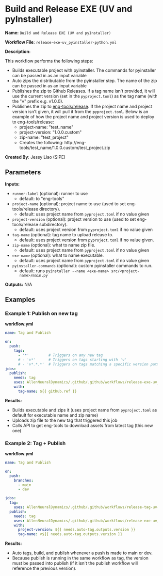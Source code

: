 # Build and Release EXE (UV and pyInstaller)

**Name:** ``Build and Release EXE (UV and pyInstaller)``

**Workflow File:** ``release-exe-uv_pyinstaller-python.yml``

**Description:** 

This workflow performs the following steps:

- Builds executable project with pyinstaller. The commands for pyinstaller can be passed in as an input variable 
- Auto zips the distributable from the pyinstaller step. The name of the zip can be passed in as an input variable
- Publishes the zip to Github Releases. If a tag name isn't provided, it will use the current version (set in the ``pyproject.toml``) as the tag name (with the "v" prefix e.g. v1.0.0).
- Publishes the zip to [eng-tools/release](http://eng-tools/release). If the project name and project version isn't given, it will pull it from the ``pyproject.toml``. Below is an example of how the project name and project version is used to deploy to [eng-tools/release](http://eng-tools/release):
  - project-name: "test_name"
  - project-version: "1.0.0.custom"
  - zip-name: "test_project"
  - Creates the following: http://eng-tools/test_name/1.0.0.custom/test_project.zip

**Created By:** Jessy Liao (SIPE)

## Parameters

**Inputs:** 

- ``runner-label`` (optional): runner to use 
  - default: to "eng-tools"
- ``project-name`` (optional): project name to use (used to set eng-tools/release directory).
  - default: uses project name from ``pyproject.toml`` if no value given
- ``project-version`` (optional): project version to use (used to set eng-tools/release subdirectory). 
  - default: uses project version from ``pyproject.toml`` if no value given
- ``tag-name`` (optional): tag name to upload release to. 
  - default: uses project version from ``pyproject.toml`` if no value given.
- ``zip-name`` (optional): what to name zip file. 
  - default: uses project name from ``pyproject.toml`` if no value given
- ``exe-name`` (optional): what to name executable.
  - default: uses project name from ``pyproject.toml`` if no value given
- ``pyinstaller-commands`` (optional): custom pyinstaller commands to run. 
  - default: runs ``pyinstaller --name <exe-name> src/<project-name>/main.py``

**Outputs:** N/A

## Examples

### Example 1: Publish on new tag

**workflow.yml**
```yml
name: Tag and Publish

on:
  push:
    tags:
      - '*'         # Triggers on any new tag 
      # - 'v*'      # Triggers on tags starting with 'v' 
      # - 'v*.*.*'  # Triggers on tags matching a specific version pattern 
jobs: 
  publish: 
    needs: tag
    uses: AllenNeuralDynamics/.github/.github/workflows/release-exe-uv_pyinstaller-python.yml@dev
    with: 
      tag-name: ${{ github.ref }}
```

**Results:**

- Builds executable and zips it (uses project name from ``pyproject.toml`` as default for executable name and zip name)
- Uploads zip file to the new tag that triggered this job
- Calls API to get eng-tools to download assets from latest tag (this new one)

### Example 2: Tag + Publish

**workflow.yml**
```yml
name: Tag and Publish

on:
  push:
    branches:
      - main
      - dev

jobs: 
  tag: 
    uses: AllenNeuralDynamics/.github/.github/workflows/release-tag-uv-python.yml@dev
  publish: 
    needs: tag
    uses: AllenNeuralDynamics/.github/.github/workflows/release-exe-uv_pyinstaller-python.yml@dev
    with: 
      project-version: ${{ needs.auto-tag.outputs.version }} 
      tag-name: v${{ needs.auto-tag.outputs.version }}
```

**Results:**

- Auto tags, build, and publish whenever a push is made to main or dev. 
- Because publish is running in the same workflow as tag, the version must be passed into publish (if it isn't the publish workflow will reference the previous version).  


